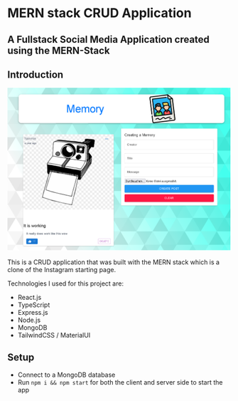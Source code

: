 # MERN stack CRUD Application

## A Fullstack Social Media Application created using the MERN-Stack



## Introduction

![](Attachments/memoriesstartingpage.png)


This is a CRUD application that was built with the MERN stack which is a clone of the Instagram starting page.

Technologies I used for this project are:
- React.js
- TypeScript
- Express.js
- Node.js
- MongoDB
- TailwindCSS / MaterialUI

## Setup

- Connect to a MongoDB database
- Run `npm i && npm start` for both the client and server side to start the app

